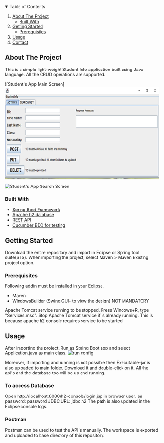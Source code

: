 


<!-- TABLE OF CONTENTS -->
<details open="open">
  <summary>Table of Contents</summary>
  <ol>
    <li>
      <a href="#about-the-project">About The Project</a>
      <ul>
        <li><a href="#built-with">Built With</a></li>
      </ul>
    </li>
    <li>
      <a href="#getting-started">Getting Started</a>
      <ul>
        <li><a href="#prerequisites">Prerequisites</a></li>
       </ul>
    </li>
    <li><a href="#usage">Usage</a></li>
    <li><a href="#contact">Contact</a></li>
    
  </ol>
</details>

<!-- ABOUT THE PROJECT -->
## About The Project
This is a simple light-weight Student Info application built using Java language.
All the CRUD operations are supported.


![Student's App Main Screen]<img src="images/StudentsApp.PNG" alt="Logo" width="800" height="300">

![Student's App Search Screen](https://photos.app.goo.gl/2sS9aRghgHFpQsMx6)

### Built With
* [Spring Boot Framework](https://spring.io/projects/spring-framework)
* [Apache h2 database](https://www.h2database.com/)
* [REST API](https://www.mulesoft.com/resources/api)
*  [Cucumber BDD for testing](https://cucumber.io/)

<!-- GETTING STARTED -->
## Getting Started

Download the entire repository and import in Eclipse or Spring tool suite(STS).
When importing the project, select Maven > Maven Existing project option.

### Prerequisites
Following addin must be installed in your Eclipse.
* Maven
* WindowsBuilder (Swing GUI- to view the design) NOT MANDATORY

 Apache Tomcat service running to be stopped. Press Windows+R, type "Services.msc". Stop Apache Tomcat service if is already running. This is because apache h2 console requires service to be started.

## Usage
After importing the project, Run as Spring Boot app and select Application.java as main class.
![run config ](https://photos.app.goo.gl/9M9KgcYeNjFRxA4aA)

Moreover, if importing and running is not possible then Executable-jar is also uploaded to main folder.
Download it and double-click on it. All the api's and the database too will be up and running.
### To access Database
 Open http://localhost:8080/h2-console/login.jsp in browser
 user: sa
 password: password
 JDBC URL: jdbc:h2 <Path to sampledata>
 The path is also updated in the Eclipse console logs.
 
### Postman 
Postman can be used to test the API's manually. 
The workspace is exported and uploaded to base directory of this repository.

  





